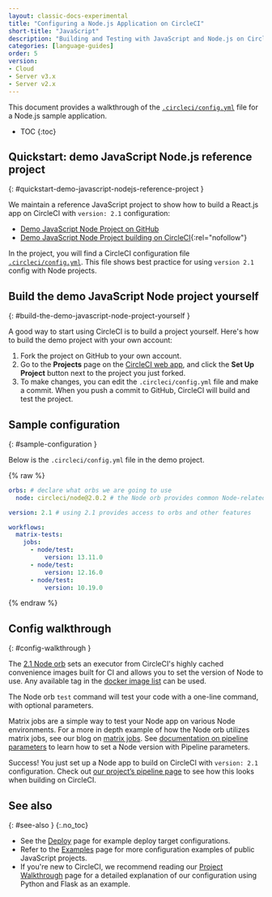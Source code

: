 ```yaml
---
layout: classic-docs-experimental
title: "Configuring a Node.js Application on CircleCI"
short-title: "JavaScript"
description: "Building and Testing with JavaScript and Node.js on CircleCI"
categories: [language-guides]
order: 5
version:
- Cloud
- Server v3.x
- Server v2.x
---
```


This document provides a walkthrough of the [`.circleci/config.yml`]({{site.baseurl}}/2.0/configuration-reference/) file for a Node.js sample application.

* TOC
{:toc}

## Quickstart: demo JavaScript Node.js reference project
{: #quickstart-demo-javascript-nodejs-reference-project }

We maintain a reference JavaScript project to show how to build a React.js app on CircleCI with `version: 2.1` configuration:

- [Demo JavaScript Node Project on GitHub](https://github.com/CircleCI-Public/circleci-demo-javascript-react-app)
- [Demo JavaScript Node Project building on CircleCI](https://app.circleci.com/pipelines/github/CircleCI-Public/circleci-demo-javascript-react-app){:rel="nofollow"}

In the project, you will find a CircleCI configuration file [`.circleci/config.yml`](https://github.com/CircleCI-Public/circleci-demo-javascript-react-app/blob/master/.circleci/config.yml). This file shows best practice for using `version 2.1` config with Node projects.

## Build the demo JavaScript Node project yourself
{: #build-the-demo-javascript-node-project-yourself }

A good way to start using CircleCI is to build a project yourself. Here's how to build the demo project with your own account:

1. Fork the project on GitHub to your own account.
2. Go to the **Projects** page on the [CircleCI web app](https://app.circleci.com/), and click the **Set Up Project** button next to the project you just forked.
3. To make changes, you can edit the `.circleci/config.yml` file and make a commit. When you push a commit to GitHub, CircleCI will build and test the project.


## Sample configuration
{: #sample-configuration }

Below is the `.circleci/config.yml` file in the demo project.

{% raw %}

```yaml
orbs: # declare what orbs we are going to use
  node: circleci/node@2.0.2 # the Node orb provides common Node-related configuration

version: 2.1 # using 2.1 provides access to orbs and other features

workflows:
  matrix-tests:
    jobs:
      - node/test:
          version: 13.11.0
      - node/test:
          version: 12.16.0
      - node/test:
          version: 10.19.0
```
{% endraw %}


## Config walkthrough
{: #config-walkthrough }

The [2.1 Node orb](https://circleci.com/developer/orbs/orb/circleci/node#jobs-test) sets an executor from CircleCI's highly cached convenience images built for CI and allows you to set the version of Node to use. Any available tag in the [docker image list](https://hub.docker.com/r/cimg/node/tags) can be used.

The Node orb `test` command will test your code with a one-line command, with optional parameters.

Matrix jobs are a simple way to test your Node app on various Node environments. For a more in depth example of how the Node orb utilizes matrix jobs, see our blog on [matrix jobs](https://circleci.com/blog/circleci-matrix-jobs/). See [documentation on pipeline parameters](https://circleci.com/docs/2.0/pipeline-variables/#pipeline-parameters-in-configuration) to learn how to set a Node version with Pipeline parameters.

Success! You just set up a Node app to build on CircleCI with `version: 2.1` configuration. Check out [our project’s pipeline page](https://app.circleci.com/pipelines/github/CircleCI-Public/circleci-demo-javascript-react-app) to see how this looks when building on CircleCI.

## See also
{: #see-also }
{:.no_toc}

- See the [Deploy]({{site.baseurl}}/2.0/deployment-integrations/) page for example deploy target configurations.
- Refer to the [Examples]({{site.baseurl}}/2.0/examples/) page for more configuration examples of public JavaScript projects.
- If you're new to CircleCI, we recommend reading our [Project Walkthrough]({{site.baseurl}}/2.0/project-walkthrough/) page for a detailed explanation of our configuration using Python and Flask as an example.
